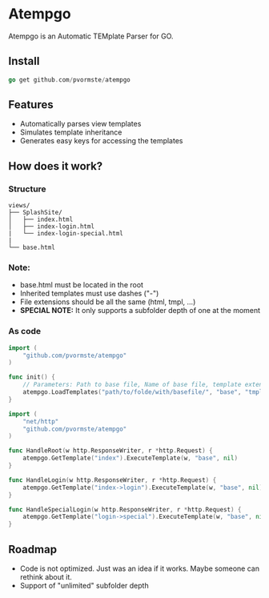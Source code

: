 Atempgo
==============

Atempgo is an Automatic TEMplate Parser for GO. 

## Install

```go
go get github.com/pvormste/atempgo
```
 
 
## Features

 * Automatically parses view templates
 * Simulates template inheritance
 * Generates easy keys for accessing the templates

## How does it work?

### Structure
```
views/
├── SplashSite/
│   ├── index.html
│   ├── index-login.html
|   └── index-login-special.html
|
└── base.html
```

### Note:

  * base.html must be located in the root
  * Inherited templates must use dashes ("-")
  * File extensions  should be all the same (html, tmpl, ...)
  * **SPECIAL NOTE:** It only supports a subfolder depth of one at the moment
  
### As code

```go
import (
	"github.com/pvormste/atempgo"
)

func init() {
	// Parameters: Path to base file, Name of base file, template extensions
	atempgo.LoadTemplates("path/to/folde/with/basefile/", "base", "tmpl")
}
```

```go
import (
	"net/http"
	"github.com/pvormste/atempgo"
)

func HandleRoot(w http.ResponseWriter, r *http.Request) {
	atempgo.GetTemplate("index").ExecuteTemplate(w, "base", nil)
}

func HandleLogin(w http.ResponseWriter, r *http.Request) {
	atempgo.GetTemplate("index->login").ExecuteTemplate(w, "base", nil)
}

func HandleSpecialLogin(w http.ResponseWriter, r *http.Request) {
	atempgo.GetTemplate("login->special").ExecuteTemplate(w, "base", nil)
}
```

## Roadmap

  * Code is not optimized. Just was an idea if it works. Maybe someone can rethink about it.
  * Support of "unlimited" subfolder depth
